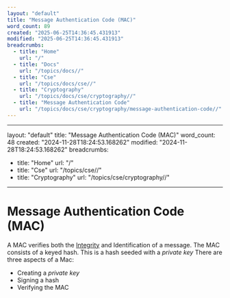 ```yaml
---
layout: "default"
title: "Message Authentication Code (MAC)"
word_count: 89
created: "2025-06-25T14:36:45.431913"
modified: "2025-06-25T14:36:45.431913"
breadcrumbs:
  - title: "Home"
    url: "/"
  - title: "Docs"
    url: "/topics/docs//"
  - title: "Cse"
    url: "/topics/docs/cse//"
  - title: "Cryptography"
    url: "/topics/docs/cse/cryptography//"
  - title: "Message Authentication Code"
    url: "/topics/docs/cse/cryptography/message-authentication-code//"
---
```

---
layout: "default"
title: "Message Authentication Code (MAC)"
word_count: 48
created: "2024-11-28T18:24:53.168262"
modified: "2024-11-28T18:24:53.168262"
breadcrumbs:
  - title: "Home"
    url: "/"
  - title: "Cse"
    url: "/topics/cse//"
  - title: "Cryptography"
    url: "/topics/cse/cryptography//"
---
# Message Authentication Code (MAC)

A MAC verifies both the [Integrity](cse/cryptography/integrity/) and Identification of a message.
The MAC consists of a keyed hash. This is a hash seeded with a *private key*
There are three aspects of a Mac:
- Creating a *private key*
- Signing a hash
- Verifying the MAC